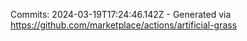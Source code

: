 Commits: 2024-03-19T17:24:46.142Z - Generated via https://github.com/marketplace/actions/artificial-grass
<br>
